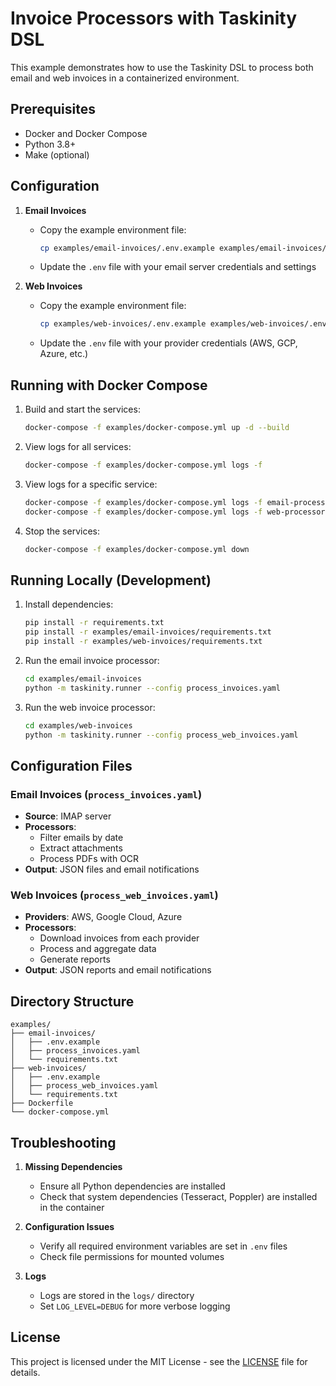 # Invoice Processors with Taskinity DSL

This example demonstrates how to use the Taskinity DSL to process both email and web invoices in a containerized environment.

## Prerequisites

- Docker and Docker Compose
- Python 3.8+
- Make (optional)

## Configuration

1. **Email Invoices**

   - Copy the example environment file:
     ```bash
     cp examples/email-invoices/.env.example examples/email-invoices/.env
     ```
   - Update the `.env` file with your email server credentials and settings

2. **Web Invoices**
   - Copy the example environment file:
     ```bash
     cp examples/web-invoices/.env.example examples/web-invoices/.env
     ```
   - Update the `.env` file with your provider credentials (AWS, GCP, Azure, etc.)

## Running with Docker Compose

1. Build and start the services:

   ```bash
   docker-compose -f examples/docker-compose.yml up -d --build
   ```

2. View logs for all services:

   ```bash
   docker-compose -f examples/docker-compose.yml logs -f
   ```

3. View logs for a specific service:

   ```bash
   docker-compose -f examples/docker-compose.yml logs -f email-processor
   docker-compose -f examples/docker-compose.yml logs -f web-processor
   ```

4. Stop the services:
   ```bash
   docker-compose -f examples/docker-compose.yml down
   ```

## Running Locally (Development)

1. Install dependencies:

   ```bash
   pip install -r requirements.txt
   pip install -r examples/email-invoices/requirements.txt
   pip install -r examples/web-invoices/requirements.txt
   ```

2. Run the email invoice processor:

   ```bash
   cd examples/email-invoices
   python -m taskinity.runner --config process_invoices.yaml
   ```

3. Run the web invoice processor:
   ```bash
   cd examples/web-invoices
   python -m taskinity.runner --config process_web_invoices.yaml
   ```

## Configuration Files

### Email Invoices (`process_invoices.yaml`)

- **Source**: IMAP server
- **Processors**:
  - Filter emails by date
  - Extract attachments
  - Process PDFs with OCR
- **Output**: JSON files and email notifications

### Web Invoices (`process_web_invoices.yaml`)

- **Providers**: AWS, Google Cloud, Azure
- **Processors**:
  - Download invoices from each provider
  - Process and aggregate data
  - Generate reports
- **Output**: JSON reports and email notifications

## Directory Structure

```
examples/
├── email-invoices/
│   ├── .env.example
│   ├── process_invoices.yaml
│   └── requirements.txt
├── web-invoices/
│   ├── .env.example
│   ├── process_web_invoices.yaml
│   └── requirements.txt
├── Dockerfile
└── docker-compose.yml
```

## Troubleshooting

1. **Missing Dependencies**

   - Ensure all Python dependencies are installed
   - Check that system dependencies (Tesseract, Poppler) are installed in the container

2. **Configuration Issues**

   - Verify all required environment variables are set in `.env` files
   - Check file permissions for mounted volumes

3. **Logs**
   - Logs are stored in the `logs/` directory
   - Set `LOG_LEVEL=DEBUG` for more verbose logging

## License

This project is licensed under the MIT License - see the [LICENSE](../LICENSE) file for details.
